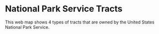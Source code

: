 # National Park Service Tracts

This web map shows 4 types of tracts that are owned by the United States National Park Service.
